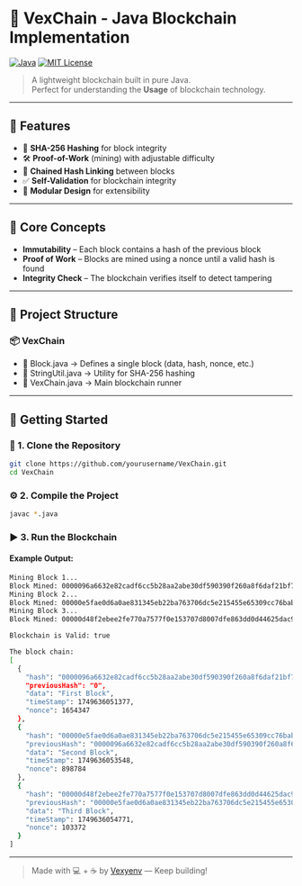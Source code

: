 ﻿# 🧱 VexChain - Java Blockchain Implementation

[![Java](https://img.shields.io/badge/Language-Java-red.svg)](https://www.java.com/)
[![MIT License](https://img.shields.io/badge/License-MIT-blue.svg)](LICENSE)

> A lightweight blockchain built in pure Java.  
> Perfect for understanding the **Usage** of blockchain technology.

---

## 📌 Features

- 🔐 **SHA-256 Hashing** for block integrity
- 🛠️ **Proof-of-Work** (mining) with adjustable difficulty
- 🔗 **Chained Hash Linking** between blocks
- ✅ **Self-Validation** for blockchain integrity
- 🧱 **Modular Design** for extensibility

---

## 🧠 Core Concepts

- **Immutability** – Each block contains a hash of the previous block
- **Proof of Work** – Blocks are mined using a nonce until a valid hash is found
- **Integrity Check** – The blockchain verifies itself to detect tampering

---

## 📁 Project Structure

### 📦 VexChain
- 📄 Block.java → Defines a single block (data, hash, nonce, etc.)
- 📄 StringUtil.java → Utility for SHA-256 hashing
- 📄 VexChain.java → Main blockchain runner

---

## 🚀 Getting Started

### 🧾 1. Clone the Repository

```bash
git clone https://github.com/yourusername/VexChain.git
cd VexChain
```

### ⚙️ 2. Compile the Project

```bash
javac *.java
```

### ▶️ 3. Run the Blockchain

#### Example Output:

```bash
Mining Block 1... 
Block Mined: 0000096a6632e82cadf6cc5b28aa2abe30df590390f260a8f6daf21bf705aa88
Mining Block 2... 
Block Mined: 00000e5fae0d6a0ae831345eb22ba763706dc5e215455e65309cc76bab5f4ae0
Mining Block 3... 
Block Mined: 00000d48f2ebee2fe770a7577f0e153707d8007dfe863dd0d44625dac9f73ebe

Blockchain is Valid: true

The block chain: 
[
  {
    "hash": "0000096a6632e82cadf6cc5b28aa2abe30df590390f260a8f6daf21bf705aa88",
    "previousHash": "0",
    "data": "First Block",
    "timeStamp": 1749636051377,
    "nonce": 1654347
  },
  {
    "hash": "00000e5fae0d6a0ae831345eb22ba763706dc5e215455e65309cc76bab5f4ae0",
    "previousHash": "0000096a6632e82cadf6cc5b28aa2abe30df590390f260a8f6daf21bf705aa88",
    "data": "Second Block",
    "timeStamp": 1749636053548,
    "nonce": 898784
  },
  {
    "hash": "00000d48f2ebee2fe770a7577f0e153707d8007dfe863dd0d44625dac9f73ebe",
    "previousHash": "00000e5fae0d6a0ae831345eb22ba763706dc5e215455e65309cc76bab5f4ae0",
    "data": "Third Block",
    "timeStamp": 1749636054771,
    "nonce": 103372
  }
]
```

---
> Made with 💻 + ☕ by [Vexyenv](https://github.com/vexyenv) — Keep building!
